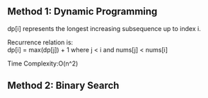## Method 1: Dynamic Programming

dp[i] represents the longest increasing subsequence up to index i.

Recurrence relation is: </br>
dp[i] = max(dp[j]) + 1 where j < i and nums[j] < nums[i]

Time Complexity:O(n^2)

## Method 2: Binary Search

